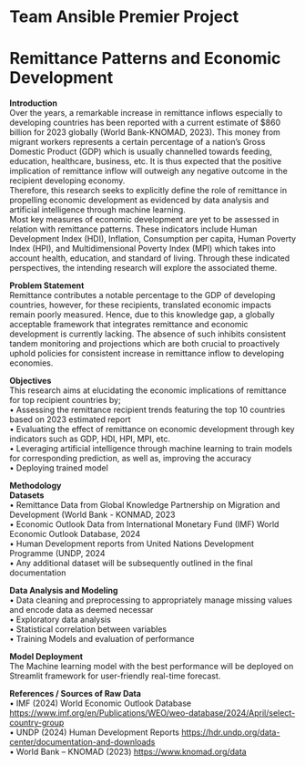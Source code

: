 # Team Ansible Premier Project  
# Remittance Patterns and Economic Development
**Introduction**  
Over the years, a remarkable increase in remittance inflows especially to developing countries has been reported with a current estimate of $860 billion for 2023 globally (World Bank-KNOMAD, 2023). This money from migrant workers represents a certain percentage of a nation’s Gross Domestic Product (GDP) which is usually channelled towards feeding, education, healthcare, business, etc. It is thus expected that the positive implication of remittance inflow will outweigh any negative outcome in the recipient developing economy.  
Therefore, this research seeks to explicitly define the role of remittance in propelling economic development as evidenced by data analysis and artificial intelligence through machine learning.  
Most key measures of economic development are yet to be assessed in relation with remittance patterns. These indicators include Human Development Index (HDI), Inflation, Consumption per capita, Human Poverty Index (HPI), and Multidimensional Poverty Index (MPI) which takes into account health, education, and standard of living. Through these indicated perspectives, the intending research will explore the associated theme.  

**Problem Statement**  
Remittance contributes a notable percentage to the GDP of developing countries, however, for these recipients, translated economic impacts remain poorly measured. Hence, due to this knowledge gap, a globally acceptable framework that integrates remittance and economic development is currently lacking. The absence of such inhibits consistent tandem monitoring and projections which are both crucial to proactively uphold policies for consistent increase in remittance inflow to developing economies.  

**Objectives**  
This research aims at elucidating the economic implications of remittance for top recipient countries by;  
•	Assessing the remittance recipient trends featuring the top 10 countries based on  2023 estimated report  
•	Evaluating the effect of remittance on economic development through key indicators such as GDP, HDI, HPI, MPI, etc.  
•	Leveraging artificial intelligence through machine learning to train models for corresponding prediction, as well as, improving the accuracy  
•	Deploying trained model  

**Methodology**  
**Datasets**  
•	Remittance Data from Global Knowledge Partnership on Migration and Development (World Bank - KONMAD, 2023  
•	Economic Outlook Data from International Monetary Fund (IMF) World Economic Outlook Database, 2024  
•	Human Development reports from United Nations Development Programme (UNDP, 2024  
•	Any additional dataset will be subsequently outlined in the final documentation  


**Data Analysis and Modeling**  
•	Data cleaning and preprocessing to appropriately manage missing values and encode data as deemed necessar  
•	Exploratory data analysis  
•	Statistical correlation between variables  
•	Training Models and evaluation of performance  

**Model Deployment**  
The Machine learning model with the best performance will be deployed on Streamlit framework for user-friendly real-time forecast.  

**References / Sources of Raw Data**  
•	IMF (2024) World Economic Outlook Database https://www.imf.org/en/Publications/WEO/weo-database/2024/April/select-country-group  
•	UNDP (2024) Human Development Reports https://hdr.undp.org/data-center/documentation-and-downloads  
•	World Bank – KNOMAD (2023) https://www.knomad.org/data

